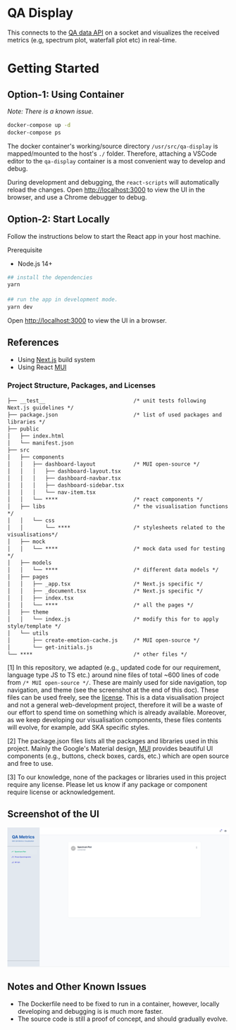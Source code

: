 # QA Display

This connects to the [QA data API](https://gitlab.com/ska-telescope/ska-sdp-qa-data-api) on a socket and visualizes the received metrics (e.g, spectrum plot, waterfall plot etc) in real-time.

# Getting Started

## Option-1: Using Container

_Note: There is a known issue._

```bash
docker-compose up -d
docker-compose ps
```

The docker container's working/source directory `/usr/src/qa-display` is mapped/mounted to the host's `./` folder. Therefore, attaching a VSCode editor to the `qa-display` container is a most convenient way to develop and debug.

During development and debugging, the `react-scripts` will automatically reload the changes. Open [http://localhost:3000](http://localhost:3000) to view the UI in the browser, and use a Chrome debugger to debug.

## Option-2: Start Locally

Follow the instructions below to start the React app in your host machine.

Prerequisite

- Node.js 14+

```bash
## install the dependencies
yarn

## run the app in development mode.
yarn dev
```

Open [http://localhost:3000](http://localhost:3000) to view the UI in a browser.

## References

- Using [Next.js](https://nextjs.org) build system
- Using React [MUI](https://mui.com)

### Project Structure, Packages, and Licenses

```
├── __test__                            /* unit tests following Next.js guidelines */
├── package.json                        /* list of used packages and libraries */
├── public
│   ├── index.html
│   └── manifest.json
├── src
│   ├── components
│   │   ├── dashboard-layout            /* MUI open-source */
│   │   │   ├── dashboard-layout.tsx
│   │   │   ├── dashboard-navbar.tsx
│   │   │   ├── dashboard-sidebar.tsx
│   │   │   └── nav-item.tsx
│   │   └── ****                        /* react components */
│   ├── libs                            /* the visualisation functions */
│   │   └── css
│   │       └── ****                    /* stylesheets related to the visualisations*/
│   ├── mock
│   │   └── ****                        /* mock data used for testing */
│   ├── models
│   │   └── ****                        /* different data models */
│   ├── pages
│   │   ├── _app.tsx                    /* Next.js specific */
│   │   ├── _document.tsx               /* Next.js specific */
│   │   ├── index.tsx
│   │   └── ****                        /* all the pages */
│   ├── theme
│   │   └── index.js                    /* modify this for to apply style/template */
│   └── utils
│       ├── create-emotion-cache.js     /* MUI open-source */
│       └── get-initials.js
└── ****                                /* other files */

```

[1] In this repository, we adapted (e.g., updated code for our requirement, language type JS to TS etc.) around nine files of total ~600 lines of code from `/* MUI open-source */`. These are mainly used for side navigation, top navigation, and theme (see the screenshot at the end of this doc). These files can be used freely, see the [license](https://github.com/devias-io/material-kit-react/blob/main/LICENSE.md). This is a data visualisation project and not a general web-development project, therefore it will be a waste of our effort to spend time on something which is already available. Moreover, as we keep developing our visualisation components, these files contents will evolve, for example, add SKA specific styles.

[2] The package.json files lists all the packages and libraries used in this project. Mainly the Google's Material design, [MUI](https://mui.com/) provides beautiful UI components (e.g., buttons, check boxes, cards, etc.) which are open source and free to use.

[3] To our knowledge, none of the packages or libraries used in this project require any license. Please let us know if any package or component require license or acknowledgement.

## Screenshot of the UI

![Alt-Text](./public/static/images/screenshot-1.png)

## Notes and Other Known Issues

- The Dockerfile need to be fixed to run in a container, however, locally developing and debugging is is much more faster.
- The source code is still a proof of concept, and should gradually evolve.
